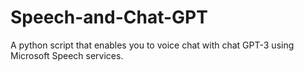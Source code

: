 # Speech-and-Chat-GPT

A python script that enables you to voice chat with chat GPT-3 using Microsoft Speech services.